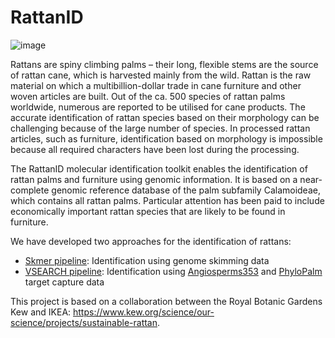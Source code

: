 # RattanID

![image](https://user-images.githubusercontent.com/56020162/231502405-1e07a2e3-d497-442d-985c-9d67ab1b3032.png)

Rattans are spiny climbing palms – their long, flexible stems are the source of rattan cane, which is harvested mainly from the wild. Rattan is the raw material on which a multibillion-dollar trade in cane furniture and other woven articles are built. Out of the ca. 500 species of rattan palms worldwide, numerous are reported to be utilised for cane products. The accurate identification of rattan species based on their morphology can be challenging because of the large number of species. In processed rattan articles, such as furniture, identification based on morphology is impossible because all required characters have been lost during the processing.

The RattanID molecular identification toolkit enables the identification of rattan palms and furniture using genomic information. It is based on a near-complete genomic reference database of the palm subfamily Calamoideae, which contains all rattan palms. Particular attention has been paid to include economically important rattan species that are likely to be found in furniture.

We have developed two approaches for the identification of rattans:
- [Skmer pipeline](Skmer_Pipeline): Identification using genome skimming data
- [VSEARCH pipeline](VSEARCH_Pipeline): Identification using [Angiosperms353](https://doi.org/10.1093/sysbio/syy086) and [PhyloPalm](https://doi.org/10.3389/fpls.2019.00864) target capture data    

This project is based on a collaboration between the Royal Botanic Gardens Kew and IKEA: https://www.kew.org/science/our-science/projects/sustainable-rattan.
